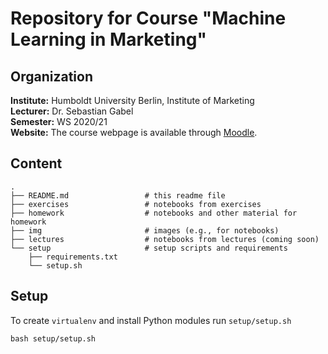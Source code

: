 # Repository for Course "Machine Learning in Marketing"


## Organization

__Institute:__ Humboldt University Berlin, Institute of Marketing <br>
__Lecturer:__ Dr. Sebastian Gabel <br>
__Semester:__ WS 2020/21 <br>
__Website:__ The course webpage is available through [Moodle](https://moodle.hu-berlin.de/course/view.php?id=98455).


## Content

```
.
├── README.md                 # this readme file
├── exercises                 # notebooks from exercises
├── homework                  # notebooks and other material for homework
├── img                       # images (e.g., for notebooks)
├── lectures                  # notebooks from lectures (coming soon)
└── setup                     # setup scripts and requirements
    ├── requirements.txt
    └── setup.sh
```


## Setup

To create `virtualenv` and install Python modules run `setup/setup.sh`

```
bash setup/setup.sh
```

